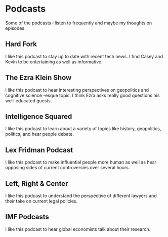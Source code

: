 # Podcasts
Some of the podcasts i listen to frequently and maybe my thoughts on episodes

## Hard Fork
I like this podcast to stay up to date with recent tech news. I find Casey and Kevin to be entertaining as well as informative. 
## The Ezra Klein Show
I like this podcast to hear interesting perspectives on geopolitics and cognitive science -esque topic. I think Ezra asks really good questions his well-educated guests.
## Intelligence Squared
I like this podcast to learn about a variety of topics like history, geopolitics, politics, and hear people debate. 
## Lex Fridman Podcast
I like this podcast to make influential people more human as well as hear opposing sides of current controversies over several hours.
## Left, Right & Center
I like this podcast to understand the perspective of different lawyers and their take on current legal policies.
## IMF Podcasts
I like this podcast to hear global economists talk about their research.
